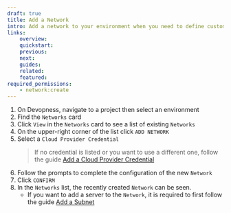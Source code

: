 ```yaml
---
draft: true
title: Add a Network
intro: Add a network to your environment when you need to define custom network topology. Resources (such as Servers and Applications) deployed to different networks, will be completely isolated from each other.
links:
    overview:
    quickstart:
    previous:
    next:
    guides:
    related:
    featured:
required_permissions:
    - network:create
---
```


1. On Devopness, navigate to a project then select an environment
1. Find the `Networks` card
1. Click `View` in the `Networks` card to see a list of existing `Networks`
1. On the upper-right corner of the list click `ADD NETWORK`
1. Select a `Cloud Provider Credential`
    > If no credential is listed or you want to use a different one, follow the guide [Add a Cloud Provider Credential](/docs/users/credentials/add-credential)
1. Follow the prompts to complete the configuration of the new `Network`
1. Click `CONFIRM`
1. In the `Networks` list, the recently created `Network` can be seen.
    - If you want to add a server to the `Network`, it is required to first follow the guide [Add a Subnet](/docs/subnets/add-subnet)
